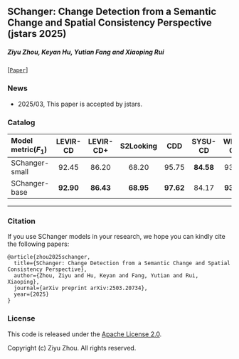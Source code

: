 ## SChanger: Change Detection from a Semantic Change and Spatial Consistency Perspective (jstars 2025)

<h5 align="left">Ziyu Zhou, Keyan Hu, Yutian Fang and Xiaoping Rui</h5>

[[`Paper`](https://arxiv.org/abs/2503.20734)]

### News

- 2025/03, This paper is accepted by jstars.

### Catalog

| Model metric($F_1$)      | LEVIR-CD | LEVIR-CD+ | S2Looking | CDD | SYSU-CD | WHU-CD |
|:--------------------------------|:--------:|:-------------:|:--------------:|:-------------------------------:|:-------------------------------:|:-------------------------------:|
| SChanger-small | 92.45 |     86.20 |      68.20      | 95.75 | **84.58** | 93.15 |
| SChanger-base | **92.90** | **86.43** |    **68.95**    | **97.62** | 84.17 | **93.20** |



---------------------



### Citation

If you use SChanger models in your research, we hope you can kindly cite the following papers:
```text
@article{zhou2025schanger,
  title={SChanger: Change Detection from a Semantic Change and Spatial Consistency Perspective},
  author={Zhou, Ziyu and Hu, Keyan and Fang, Yutian and Rui, Xiaoping},
  journal={arXiv preprint arXiv:2503.20734},
  year={2025}
}
```

### License
This code is released under the [Apache License 2.0](https://github.com/Z-Zheng/ChangeStar/blob/master/LICENSE).

Copyright (c) Ziyu Zhou. All rights reserved.
